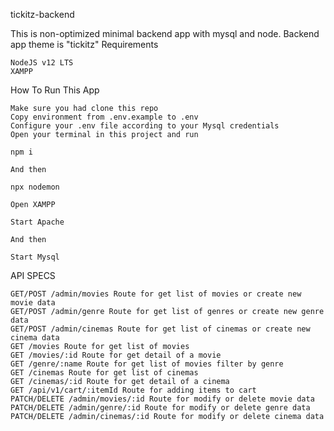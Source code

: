 tickitz-backend

This is non-optimized minimal backend app with mysql and node. Backend app theme is "tickitz"
Requirements

    NodeJS v12 LTS
    XAMPP

How To Run This App

    Make sure you had clone this repo
    Copy environment from .env.example to .env
    Configure your .env file according to your Mysql credentials
    Open your terminal in this project and run

    npm i

    And then

    npx nodemon

    Open XAMPP

    Start Apache

    And then

    Start Mysql

API SPECS

    GET/POST /admin/movies Route for get list of movies or create new movie data
    GET/POST /admin/genre Route for get list of genres or create new genre data
    GET/POST /admin/cinemas Route for get list of cinemas or create new cinema data
    GET /movies Route for get list of movies
    GET /movies/:id Route for get detail of a movie
    GET /genre/:name Route for get list of movies filter by genre
    GET /cinemas Route for get list of cinemas
    GET /cinemas/:id Route for get detail of a cinema
    GET /api/v1/cart/:itemId Route for adding items to cart
    PATCH/DELETE /admin/movies/:id Route for modify or delete movie data
    PATCH/DELETE /admin/genre/:id Route for modify or delete genre data
    PATCH/DELETE /admin/cinemas/:id Route for modify or delete cinema data
